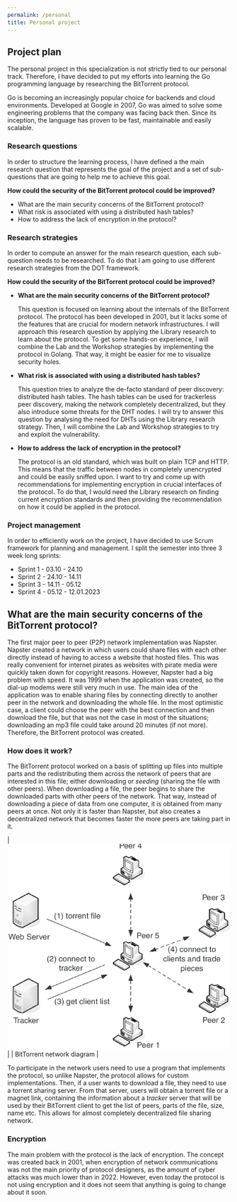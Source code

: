 ```yaml
---
permalink: /personal
title: Personal project
---
```


## Project plan

The personal project in this specialization is not strictly tied to our personal track. Therefore, I have decided to put my efforts into learning the Go
programming language by researching the BitTorrent protocol.

Go is becoming an increasingly popular choice for backends and cloud environments. Developed at Google in 2007, Go was aimed to solve some engineering
problems that the company was facing back then. Since its inception, the language has proven to be fast, maintainable and easily scalable.

### Research questions

In order to structure the learning process, I have defined a the main research question that represents the goal of the project and a set of sub-questions
that are going to help me to achieve this goal.

**How could the security of the BitTorrent protocol could be improved?**

- What are the main security concerns of the BitTorrent protocol?
- What risk is associated with using a distributed hash tables?
- How to address the lack of encryption in the protocol?

### Research strategies

In order to compute an answer for the main research question, each sub-question needs to be researched. To do that I am going to use different research
strategies from the DOT framework.

**How could the security of the BitTorrent protocol could be improved?**

- **What are the main security concerns of the BitTorrent protocol?**

  This question is focused on learning about the internals of the BitTorrent protocol. The protocol has been developed in 2001, but it lacks some of the features that
  are crucial for modern network infrastructures. I will approach this research question by applying the Library research to learn about the protocol. To get some
  hands-on experience, I will combine the Lab and the Workshop strategies by implementing the protocol in Golang. That way, it might be easier for me to visualize 
  security holes.

- **What risk is associated with using a distributed hash tables?**

  This question tries to analyze the de-facto standard of peer discovery: distributed hash tables. The hash tables can be used for trackerless peer discovery, making 
  the network completely decentralized, but they also introduce some threats for the DHT nodes. I will try to answer this question by analysing the need for DHTs using 
  the Library research strategy. Then, I will combine the Lab and Workshop strategies to try and exploit the vulnerability.

- **How to address the lack of encryption in the protocol?**

  The protocol is an old standard, which was built on plain TCP and HTTP. This means that the traffic between nodes in completely unencrypted and could be easily sniffed
  upon. I want to try and come up with recommendations for implementing encryption in crucial interfaces of the protocol. To do that, I would need the Library research on
  finding current encryption standards and then providing the recommendation on how it could be applied in the protocol.

### Project management

In order to efficiently work on the project, I have decided to use Scrum framework for planning and management. I split the semester into three 3 week long sprints:

- Sprint 1 - 03.10 - 24.10
- Sprint 2 - 24.10 - 14.11
- Sprint 3 - 14.11 - 05.12
- Sprint 4 - 05.12 - 12.01.2023

## What are the main security concerns of the BitTorrent protocol?

The first major peer to peer (P2P) network implementation was Napster. Napster created a network in which users could share files with each other directly instead
of having to access a website that hosted files. This was really convenient for internet pirates as websites with pirate media were quickly taken down for
copyright reasons. However, Napster had a big problem with speed. It was 1999 when the application was created, so the dial-up modems were still very much in use.
The main idea of the application was to enable sharing files by connecting directly to another peer in the network and downloading the whole file. In the most
optimistic case, a client could choose the peer with the best connection and then download the file, but that was not the case in most of the situations;
downloading an mp3 file could take around 20 minutes (if not more). Therefore, the BitTorrent protocol was created.

### How does it work?

The BitTorrent protocol worked on a basis of splitting up files into multiple parts and the redistributing them across the network of peers that are interested
in this file; either downloading or *seeding* (sharing the file with other peers). When downloading a file, the peer begins to share the downloaded parts with other
peers of the network. That way, instead of downloading a piece of data from one computer, it is obtained from many peers at once. Not only it is faster than Napster,
but also creates a decentralized network that becomes faster the more peers are taking part in it.

| ![BitTorrent network diagram](../assets/img/personal/bittorrent_diagram.png) |
| BitTorrent network diagram |

To participate in the network users need to use a program that implements the protocol, so unlike Napster, the protocol allows for custom implementations. Then,
if a user wants to download a file, they need to use a torrent sharing server. From that server, users will obtain a torrent file or a magnet link, containing
the information about a *tracker* server that will be used by their BitTorrent client to get the list of peers, parts of the file, size, name etc. This allows
for almost completely decentralized file sharing network.

### Encryption

The main problem with the protocol is the lack of encryption. The concept was created back in 2001, when encryption of network communications was not the main
priority of protocol designers, as the amount of cyber attacks was much lower than in 2022. However, even today the protocol is not using encryption and it
does not seem that anything is going to change about it soon. 
